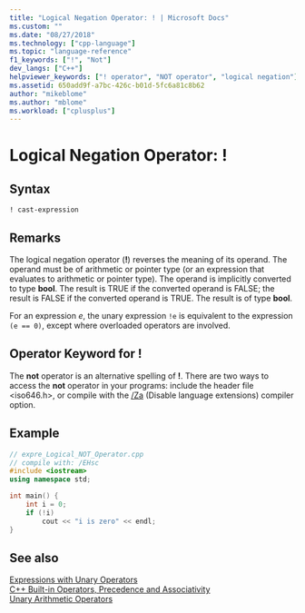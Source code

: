 ```yaml
---
title: "Logical Negation Operator: ! | Microsoft Docs"
ms.custom: ""
ms.date: "08/27/2018"
ms.technology: ["cpp-language"]
ms.topic: "language-reference"
f1_keywords: ["!", "Not"]
dev_langs: ["C++"]
helpviewer_keywords: ["! operator", "NOT operator", "logical negation"]
ms.assetid: 650add9f-a7bc-426c-b01d-5fc6a81c8b62
author: "mikeblome"
ms.author: "mblome"
ms.workload: ["cplusplus"]
---
```

# Logical Negation Operator: !

## Syntax

```
! cast-expression
```

## Remarks

The logical negation operator (**!**) reverses the meaning of its operand. The operand must be of arithmetic or pointer type (or an expression that evaluates to arithmetic or pointer type). The operand is implicitly converted to type **bool**. The result is TRUE if the converted operand is FALSE; the result is FALSE if the converted operand is TRUE. The result is of type **bool**.

For an expression *e*, the unary expression `!e` is equivalent to the expression `(e == 0)`, except where overloaded operators are involved.

## Operator Keyword for !

The **not** operator is an alternative spelling of **!**. There are two ways to access the **not** operator in your programs: include the header file \<iso646.h>, or compile with the [/Za](../build/reference/za-ze-disable-language-extensions.md) (Disable language extensions) compiler option.

## Example

```cpp
// expre_Logical_NOT_Operator.cpp
// compile with: /EHsc
#include <iostream>
using namespace std;

int main() {
    int i = 0;
    if (!i)
        cout << "i is zero" << endl;
}
```

## See also

[Expressions with Unary Operators](../cpp/expressions-with-unary-operators.md)<br/>
[C++ Built-in Operators, Precedence and Associativity](../cpp/cpp-built-in-operators-precedence-and-associativity.md)<br/>
[Unary Arithmetic Operators](../c-language/unary-arithmetic-operators.md)<br/>
